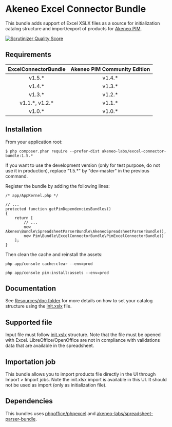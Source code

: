 # Akeneo Excel Connector Bundle

This bundle adds support of Excel XSLX files as a source for initialization catalog structure and import/export of products for [Akeneo PIM](https://github.com/akeneo/pim-community-standard).

[![Scrutinizer Quality Score](https://scrutinizer-ci.com/g/akeneo/ExcelConnectorBundle/badges/quality-score.png?s=9732bdac97b997021b1c925f923ecbf405a509d4)](https://scrutinizer-ci.com/g/akeneo/ExcelConnectorBundle/)

## Requirements

| ExcelConnectorBundle | Akeneo PIM Community Edition |
|:--------------------:|:----------------------------:|
| v1.5.*               | v1.4.*                       |
| v1.4.*               | v1.3.*                       |
| v1.3.*               | v1.2.*                       |
| v1.1.\*, v1.2.\*     | v1.1.\*                      |
| v1.0.*               | v1.0.*                       |

## Installation

From your application root:

    $ php composer.phar require --prefer-dist akeneo-labs/excel-connector-bundle:1.5.*

If you want to use the development version (only for test purpose, do not use it in production), replace "1.5.*" by "dev-master" in the previous command.

Register the bundle by adding the following lines:

    /* app/AppKernel.php */

    // ...
    protected function getPimDependenciesBundles()
    {
        return [
            // ...
            new Akeneo\Bundle\SpreadsheetParserBundle\AkeneoSpreadsheetParserBundle(),
            new Pim\Bundle\ExcelConnectorBundle\PimExcelConnectorBundle()
        ];
    }

Then clean the cache and reinstall the assets:

    php app/console cache:clear --env=prod
    
    php app/console pim:install:assets --env=prod

## Documentation

See [Resources/doc folder](./Resources/doc/Home.rst) for more details on how to set your catalog structure
using the [init.xslx](./Resources/fixtures/minimal/init.xlsx) file.

## Supported file

Input file must follow [init.xslx](./Resources/fixtures/minimal/init.xlsx) structure.
Note that the file must be opened with Excel. LibreOffice/OpenOffice are not in compliance with validations data 
that are available in the spreadsheet.

## Importation job

This bundle allows you to import products file directly in the UI through Import > Import jobs.
Note the init.xlsx import is available in this UI. It should not be used as import (only as initialization file).

## Dependencies

This bundles uses [phpoffice/phpexcel](https://github.com/PHPOffice/PHPExcel) and [akeneo-labs/spreadsheet-parser-bundle](https://github.com/akeneo-labs/spreadsheet-parser).
